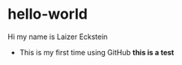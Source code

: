 # hello-world
Hi my name is Laizer Eckstein
* This is my first time using GitHub
**this is a test**
